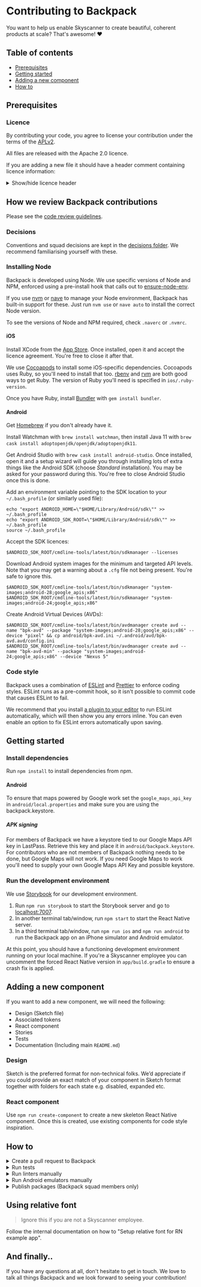 # Contributing to Backpack

You want to help us enable Skyscanner to create beautiful, coherent products at scale? That's awesome! :heart:

## Table of contents

* [Prerequisites](#prerequisites)
* [Getting started](#getting-started)
* [Adding a new component](#adding-a-new-component)
* [How to](#how-to)

## Prerequisites

### Licence

By contributing your code, you agree to license your contribution under the terms of the [APLv2](./LICENSE).

All files are released with the Apache 2.0 licence.

If you are adding a new file it should have a header comment containing licence information:

<details>
<summary>Show/hide licence header</summary>

```
Backpack - Skyscanner's Design System

Copyright 2016-2021 Skyscanner Ltd

Licensed under the Apache License, Version 2.0 (the "License");
you may not use this file except in compliance with the License.
You may obtain a copy of the License at

  http://www.apache.org/licenses/LICENSE-2.0

Unless required by applicable law or agreed to in writing, software
distributed under the License is distributed on an "AS IS" BASIS,
WITHOUT WARRANTIES OR CONDITIONS OF ANY KIND, either express or implied.
See the License for the specific language governing permissions and
limitations under the License.
```

</details>

## How we review Backpack contributions

Please see the [code review guidelines](https://github.com/Skyscanner/backpack/blob/main/CODE_REVIEW_GUIDELINES.md).

### Decisions

Conventions and squad decisions are kept in the [decisions folder](/decisions). We recommend familiarising yourself with these.

### Installing Node

Backpack is developed using Node. We use specific versions of Node and NPM, enforced using a pre-install hook that calls out to [ensure-node-env](https://github.com/Skyscanner/ensure-node-env).

If you use [nvm](https://github.com/creationix/nvm) or [nave](https://github.com/isaacs/nave) to manage your Node environment, Backpack has built-in support for these. Just run `nvm use` or `nave auto` to install the correct Node version.

To see the versions of Node and NPM required, check `.naverc` or `.nvmrc`.

#### iOS

Install XCode from the [App Store](https://itunes.apple.com/gb/app/xcode/id497799835?mt=12). Once installed, open it and accept the licence agreement. You're free to close it after that.

We use [Cocoapods](https://cocoapods.org) to install some iOS-specific dependencies. Cocoapods uses Ruby, so you'll need to install that too. [rbenv](https://github.com/rbenv/rbenv) and [rvm](https://rvm.io/) are both good ways to get Ruby. The version of Ruby you'll need is specified in `ios/.ruby-version`.

Once you have Ruby, install [Bundler](https://bundler.io) with `gem install bundler`.

#### Android

Get [Homebrew](https://brew.sh/) if you don't already have it.

Install Watchman with `brew install watchman`, then install Java 11 with `brew cask install adoptopenjdk/openjdk/adoptopenjdk11`.

Get Android Studio with `brew cask install android-studio`. Once installed, open it and a setup wizard will guide you through installing lots of extra things like the Android SDK (choose *Standard* installation). You may be asked for your password during this. You're free to close Android Studio once this is done.

Add an environment variable pointing to the SDK location to your `~/.bash_profile`
(or similarly used file):

```
echo "export ANDROID_HOME=\"$HOME/Library/Android/sdk\"" >> ~/.bash_profile
echo "export ANDROID_SDK_ROOT=\"$HOME/Library/Android/sdk\"" >> ~/.bash_profile
source ~/.bash_profile
```

Accept the SDK licences:

```
$ANDROID_SDK_ROOT/cmdline-tools/latest/bin/sdkmanager --licenses
```

Download Android system images for the minimum and targeted API levels. Note that you may get a warning about a `.cfg` file not being present. You're safe to ignore this.

```
$ANDROID_SDK_ROOT/cmdline-tools/latest/bin/sdkmanager "system-images;android-28;google_apis;x86"
$ANDROID_SDK_ROOT/cmdline-tools/latest/bin/sdkmanager "system-images;android-24;google_apis;x86"
```
Create Android Virtual Devices (AVDs):

```
$ANDROID_SDK_ROOT/cmdline-tools/latest/bin/avdmanager create avd --name "bpk-avd" --package "system-images;android-28;google_apis;x86" --device "pixel" && cp android/bpk-avd.ini ~/.android/avd/bpk-avd.avd/config.ini
$ANDROID_SDK_ROOT/cmdline-tools/latest/bin/avdmanager create avd --name "bpk-avd-min" --package "system-images;android-24;google_apis;x86" --device "Nexus 5"
```

### Code style

Backpack uses a combination of [ESLint](https://eslint.org) and [Prettier](https://prettier.io) to enforce coding styles. ESLint runs as a pre-commit hook, so it isn't possible to commit code that causes ESLint to fail.

We recommend that you install [a plugin to your editor](https://eslint.org/docs/user-guide/integrations#editors) to run ESLint automatically, which will then show you any errors inline. You can even enable an option to fix ESLint errors automatically upon saving.

## Getting started

### Install dependencies

Run `npm install` to install dependencies from npm.

#### Android

To ensure that maps powered by Google work set the `google_maps_api_key` in `android/local.properties` and make sure you are using the backpack.keystore.

##### APK signing

For members of Backpack we have a keystore tied to our Google Maps API key in LastPass. Retrieve this key and place it in `android/backpack.keystore`. For contributors who are not members of Backpack nothing needs to be done, but Google Maps will not work. If you need Google Maps to work you'll need to supply your own Google Maps API Key and possible keystore.

### Run the development environment

We use [Storybook](https://storybook.js.org/) for our development environment.

1. Run `npm run storybook` to start the Storybook server and go to [localhost:7007](http://localhost:7007).
1. In another terminal tab/window, run `npm start` to start the React Native server.
1. In a third terminal tab/window, run `npm run ios` and `npm run android` to run the Backpack app on an iPhone simulator and Android emulator.

At this point, you should have a functioning development environment running on your local machine. If you're a Skyscanner employee you can uncomment the forced React Native version in `app/build.gradle` to ensure a crash fix is applied.

## Adding a new component

If you want to add a new component, we will need the following:

- Design (Sketch file)
- Associated tokens
- React component
- Stories
- Tests
- Documentation (Including main `README.md`)

### Design

Sketch is the preferred format for non-technical folks. We’d appreciate if you could provide an exact match of your component in Sketch format together with folders for each state e.g. disabled, expanded etc.

### React component

Use `npm run create-component` to create a new skeleton React Native component. Once this is created, use existing components for code style inspiration.

## How to

<details>
<summary>Create a pull request to Backpack</summary>

For anything non-trivial, we strongly recommend speaking to somebody from Backpack squad before starting work on a PR. This lets us pass on any advice or knowledge we already have about the work you're proposing. It might even be something we're already working on. After this, follow the steps below.

1. [Fork the repository](https://github.com/Skyscanner/backpack-react-native/fork).
2. Create a new branch.
3. Make your changes.
4. Commit and push your new branch.
5. Submit a [pull request](https://github.com/Skyscanner/backpack-react-native/pulls).
6. Notify someone in Backpack squad or drop a note in #backpack.

Bear in mind that small, incremental pull requests are likely to be reviewed faster.

</details>

<details>
<summary>Run tests</summary>

`npm test` will run all tests. It will pick up any files that end in `-test.js`, so you don't need to do anything to make Jest pick them up.

You can also run the tests in 'watch mode', which means the process will continually run and run tests every time files change. Use `npm run jest:watch` to do this.

</details>

</details>

<details>
<summary>Run linters manually</summary>

* `npm run lint` to lint JS.
* `npm run lint:fix` to lint and try to automatically fix any errors.

</details>

<details>
<summary>Run Android emulators manually</summary>

The setup process detailed in *[Prerequisites](#prerequisites)* created two Android emulators. One with API version 28 and another with 24.

To run these manually, run `npm run android:emulator` or `npm run android:emulator:min` to run API versions 28 and 24 respectively.

</details>

<details>
<summary>Publish packages (Backpack squad members only)</summary>

- Update the [unreleased changelog](/unreleased.md) with everything that has changed, separating out breaking changes (*major*), additions (*minor*) and fixes (*patch*) changes (you should see examples of this in previous entries of the [changelog](/changelog.md)).
  - Some useful commands for determining "what's changed?":
    - `git log --pretty=format:"* %s (%h)" $(git describe --tags --abbrev=0)...HEAD`
- Make sure you are an owner of the npm package (speak to a member of the Backpack squad).
- **Run `npm run release`**. Do not run `npm publish`.
- You’ll be asked to specify a new version. Options are *patch*, *minor* or *major*. These should directly align to the entries you put in the [unreleased changelog](/unreleased.md) in step 1.
- Move entries from [unreleased.md](/unreleased.md) to the [changelog](/changelog.md). Update the package versions for the new changes, and group them under a title with today’s date and a brief summary of what has changed.
- Commit and push to main.

### Native Android bridges

Android bridges should be compiled and published into the internal Artifactory, this process is done automatically as part of the release.

To publish it manually run:

```
cd android
./gradlew -PinternalBuild=true :backpack-react-native:publish
```

#### Authentication

Follow the internal documentation to login gradle into the internal Artifactory.

#### Versioning

Versions should follow what is in the `package.json` of the corresponding JS code, and will do so automatically. Once one version is published it can't be replaced, to do a new release the JS package should also be released again.

If you want to publish test code set the env variable `SNAPSHOT=true`, this will publish a snapshot version that can be replaced.

```
cd android
SNAPSHOT=true ./gradlew -PinternalBuild=true :backpack-react-native:publish
```

</details>

## Using relative font

> Ignore this if you are not a Skyscanner employee.

Follow the internal documentation on how to "Setup relative font for RN example app".

## And finally..

If you have any questions at all, don't hesitate to get in touch. We love to talk all things Backpack and we look forward to seeing your contribution!

